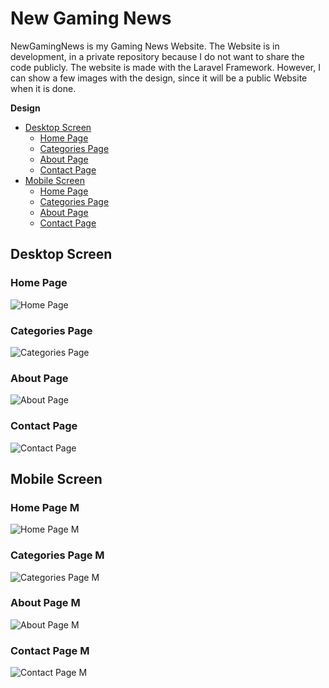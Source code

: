 # New Gaming News
NewGamingNews is my Gaming News Website. The Website is in development, in a private repository because I do not want to share the code publicly. The website is made with the Laravel Framework. However, I can show a few images with the design, since it will be a public Website when it is done.     

**Design**
- [Desktop Screen](#desktop-screen)
    - [Home Page](#home-page)
    - [Categories Page](#categories-page)
    - [About Page](#about-page)
    - [Contact Page](#contact-page)
- [Mobile Screen](#mobile-screen)
    - [Home Page](#home-page-m)
    - [Categories Page](#categories-page-m)
    - [About Page](#about-page-m)
    - [Contact Page](#contact-page-m)     
    
## Desktop Screen
### Home Page
![Home Page](https://github.com/laurentiucozma12/newgamingnews-presentation/blob/master/projectPreview/home-page-pc.png)
### Categories Page
![Categories Page](https://github.com/laurentiucozma12/newgamingnews-presentation/blob/master/projectPreview/categories-page-pc.png)
### About Page
![About Page](https://github.com/laurentiucozma12/newgamingnews-presentation/blob/master/projectPreview/about-page-pc.png)
### Contact Page
![Contact Page](https://github.com/laurentiucozma12/newgamingnews-presentation/blob/master/projectPreview/contact-page-pc.png)

## Mobile Screen
### Home Page M
![Home Page M](https://github.com/laurentiucozma12/newgamingnews-presentation/blob/master/projectPreview/home-page-mobile.png)
### Categories Page M
![Categories Page M](https://github.com/laurentiucozma12/newgamingnews-presentation/blob/master/projectPreview/categories-page-mobile.png)
### About Page M
![About Page M](https://github.com/laurentiucozma12/newgamingnews-presentation/blob/master/projectPreview/about-page-mobile.png)
### Contact Page M
![Contact Page M](https://github.com/laurentiucozma12/newgamingnews-presentation/blob/master/projectPreview/contact-page-mobile.png)
